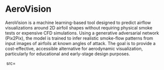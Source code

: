 # AeroVision

AeroVision is a machine learning-based tool designed to predict airflow visualizations around 2D airfoil shapes without requiring physical smoke tests or expensive CFD simulations. Using a generative adversarial network (Pix2Pix), the model is trained to infer realistic smoke-flow patterns from input images of airfoils at known angles of attack. The goal is to provide a cost-effective, accessible alternative for aerodynamic visualization, particularly for educational and early-stage design purposes.

<img> src= </img>
